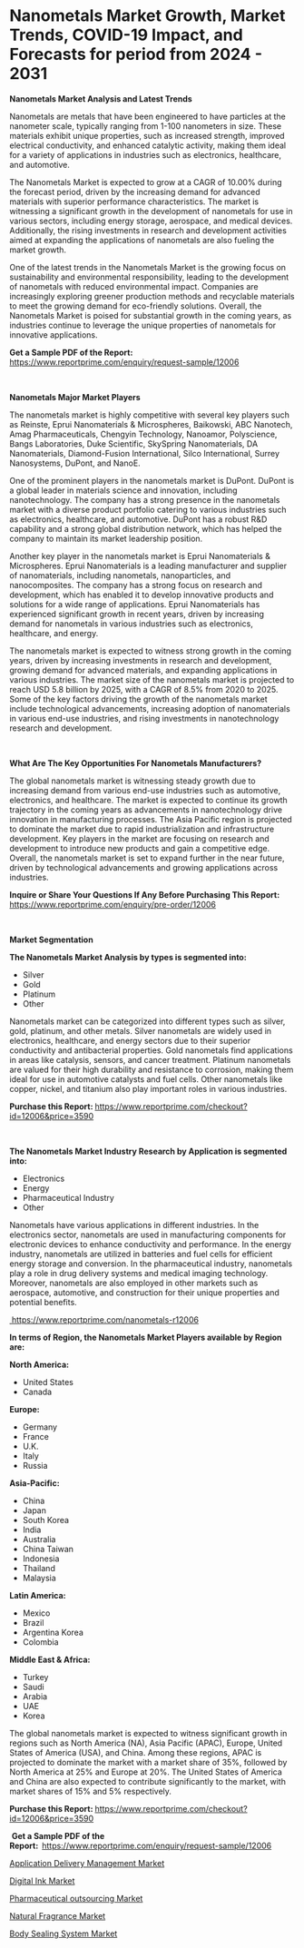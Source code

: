 <p><h1>Nanometals Market Growth, Market Trends, COVID-19 Impact, and Forecasts for period from 2024 - 2031</h1></p><p><strong>Nanometals Market Analysis and Latest Trends</strong></p>
<p><p>Nanometals are metals that have been engineered to have particles at the nanometer scale, typically ranging from 1-100 nanometers in size. These materials exhibit unique properties, such as increased strength, improved electrical conductivity, and enhanced catalytic activity, making them ideal for a variety of applications in industries such as electronics, healthcare, and automotive.</p><p>The Nanometals Market is expected to grow at a CAGR of 10.00% during the forecast period, driven by the increasing demand for advanced materials with superior performance characteristics. The market is witnessing a significant growth in the development of nanometals for use in various sectors, including energy storage, aerospace, and medical devices. Additionally, the rising investments in research and development activities aimed at expanding the applications of nanometals are also fueling the market growth.</p><p>One of the latest trends in the Nanometals Market is the growing focus on sustainability and environmental responsibility, leading to the development of nanometals with reduced environmental impact. Companies are increasingly exploring greener production methods and recyclable materials to meet the growing demand for eco-friendly solutions. Overall, the Nanometals Market is poised for substantial growth in the coming years, as industries continue to leverage the unique properties of nanometals for innovative applications.</p></p>
<p><strong>Get a Sample PDF of the Report:&nbsp;</strong> <a href="https://www.reportprime.com/enquiry/request-sample/12006">https://www.reportprime.com/enquiry/request-sample/12006</a></p>
<p>&nbsp;</p>
<p><strong>Nanometals Major Market Players</strong></p>
<p><p>The nanometals market is highly competitive with several key players such as Reinste, Eprui Nanomaterials & Microspheres, Baikowski, ABC Nanotech, Amag Pharmaceuticals, Chengyin Technology, Nanoamor, Polyscience, Bangs Laboratories, Duke Scientific, SkySpring Nanomaterials, DA Nanomaterials, Diamond-Fusion International, Silco International, Surrey Nanosystems, DuPont, and NanoE.</p><p>One of the prominent players in the nanometals market is DuPont. DuPont is a global leader in materials science and innovation, including nanotechnology. The company has a strong presence in the nanometals market with a diverse product portfolio catering to various industries such as electronics, healthcare, and automotive. DuPont has a robust R&D capability and a strong global distribution network, which has helped the company to maintain its market leadership position.</p><p>Another key player in the nanometals market is Eprui Nanomaterials & Microspheres. Eprui Nanomaterials is a leading manufacturer and supplier of nanomaterials, including nanometals, nanoparticles, and nanocomposites. The company has a strong focus on research and development, which has enabled it to develop innovative products and solutions for a wide range of applications. Eprui Nanomaterials has experienced significant growth in recent years, driven by increasing demand for nanometals in various industries such as electronics, healthcare, and energy.</p><p>The nanometals market is expected to witness strong growth in the coming years, driven by increasing investments in research and development, growing demand for advanced materials, and expanding applications in various industries. The market size of the nanometals market is projected to reach USD 5.8 billion by 2025, with a CAGR of 8.5% from 2020 to 2025. Some of the key factors driving the growth of the nanometals market include technological advancements, increasing adoption of nanomaterials in various end-use industries, and rising investments in nanotechnology research and development.</p></p>
<p>&nbsp;</p>
<p><strong>What Are The Key Opportunities For Nanometals Manufacturers?</strong></p>
<p><p>The global nanometals market is witnessing steady growth due to increasing demand from various end-use industries such as automotive, electronics, and healthcare. The market is expected to continue its growth trajectory in the coming years as advancements in nanotechnology drive innovation in manufacturing processes. The Asia Pacific region is projected to dominate the market due to rapid industrialization and infrastructure development. Key players in the market are focusing on research and development to introduce new products and gain a competitive edge. Overall, the nanometals market is set to expand further in the near future, driven by technological advancements and growing applications across industries.</p></p>
<p><strong>Inquire or Share Your Questions If Any Before Purchasing This Report:</strong> <a href="https://www.reportprime.com/enquiry/pre-order/12006">https://www.reportprime.com/enquiry/pre-order/12006</a></p>
<p>&nbsp;</p>
<p><strong>Market Segmentation</strong></p>
<p><strong>The Nanometals Market Analysis by types is segmented into:</strong></p>
<p><ul><li>Silver</li><li>Gold</li><li>Platinum</li><li>Other</li></ul></p>
<p><p>Nanometals market can be categorized into different types such as silver, gold, platinum, and other metals. Silver nanometals are widely used in electronics, healthcare, and energy sectors due to their superior conductivity and antibacterial properties. Gold nanometals find applications in areas like catalysis, sensors, and cancer treatment. Platinum nanometals are valued for their high durability and resistance to corrosion, making them ideal for use in automotive catalysts and fuel cells. Other nanometals like copper, nickel, and titanium also play important roles in various industries.</p></p>
<p><strong>Purchase this Report:&nbsp;</strong><a href="https://www.reportprime.com/checkout?id=12006&price=3590">https://www.reportprime.com/checkout?id=12006&price=3590</a></p>
<p>&nbsp;</p>
<p><strong>The Nanometals Market Industry Research by Application is segmented into:</strong></p>
<p><ul><li>Electronics</li><li>Energy</li><li>Pharmaceutical Industry</li><li>Other</li></ul></p>
<p><p>Nanometals have various applications in different industries. In the electronics sector, nanometals are used in manufacturing components for electronic devices to enhance conductivity and performance. In the energy industry, nanometals are utilized in batteries and fuel cells for efficient energy storage and conversion. In the pharmaceutical industry, nanometals play a role in drug delivery systems and medical imaging technology. Moreover, nanometals are also employed in other markets such as aerospace, automotive, and construction for their unique properties and potential benefits.</p></p>
<p><a href="https://www.reportprime.com/nanometals-r12006">&nbsp;https://www.reportprime.com/nanometals-r12006</a></p>
<p><strong>In terms of Region, the Nanometals Market Players available by Region are:</strong></p>
<p>
    <p> <strong> North America: </strong>
        <ul>
            <li>United States</li>
            <li>Canada</li>
        </ul>
        </p> 
    <p> <strong> Europe: </strong>
        <ul>
            <li>Germany</li>
            <li>France</li>
            <li>U.K.</li>
            <li>Italy</li>
            <li>Russia</li>
        </ul>
        </p> 
    <p> <strong> Asia-Pacific: </strong>
        <ul>
            <li>China</li>
            <li>Japan</li>
            <li>South Korea</li>
            <li>India</li>
            <li>Australia</li>
            <li>China Taiwan</li>
            <li>Indonesia</li>
            <li>Thailand</li>
            <li>Malaysia</li>
        </ul>
        </p> 
    <p> <strong> Latin America: </strong>
        <ul>
            <li>Mexico</li>
            <li>Brazil</li>
            <li>Argentina Korea</li>
            <li>Colombia</li>
        </ul>
        </p> 
    <p> <strong> Middle East & Africa: </strong>
        <ul>
            <li>Turkey</li>
            <li>Saudi</li>
            <li>Arabia</li>
            <li>UAE</li>
            <li>Korea</li>
        </ul>
    </p>
    </p>
<p><p>The global nanometals market is expected to witness significant growth in regions such as North America (NA), Asia Pacific (APAC), Europe, United States of America (USA), and China. Among these regions, APAC is projected to dominate the market with a market share of 35%, followed by North America at 25% and Europe at 20%. The United States of America and China are also expected to contribute significantly to the market, with market shares of 15% and 5% respectively.</p></p>
<p><strong>Purchase this Report: </strong><a href="https://www.reportprime.com/checkout?id=12006&price=3590">https://www.reportprime.com/checkout?id=12006&price=3590</a></p>
<p>&nbsp;<strong>Get a Sample PDF of the Report:&nbsp;&nbsp;</strong><a href="https://www.reportprime.com/enquiry/request-sample/12006">https://www.reportprime.com/enquiry/request-sample/12006</a></p>
<p><strong></strong></p>
<p><p><a href="https://issuu.com/reportprime-2/docs/application-delivery-management-market-size-2030.p">Application Delivery Management Market</a></p><p><a href="https://github.com/gdfhhhj/Market-Research-Report-List-5/blob/main/digital-ink-market.md">Digital Ink Market</a></p><p><a href="https://www.linkedin.com/pulse/global-pharmaceutical-outsourcing-industry-types-applications-afkzf">Pharmaceutical outsourcing Market</a></p><p><a href="https://github.com/RichRobinson5/Market-Research-Report-List-6/blob/main/natural-fragrance-market.md">Natural Fragrance Market</a></p><p><a href="https://medium.com/@benjamin.kelly9076/body-sealing-system-market-forecasts-market-trends-and-impact-analysis-2024-2031-871b3616e1cd">Body Sealing System Market</a></p></p>